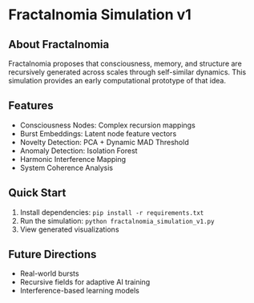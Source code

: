 # Fractalnomia Simulation v1

## About Fractalnomia
Fractalnomia proposes that consciousness, memory, and structure are recursively generated across scales through self-similar dynamics. This simulation provides an early computational prototype of that idea.

## Features
- Consciousness Nodes: Complex recursion mappings
- Burst Embeddings: Latent node feature vectors
- Novelty Detection: PCA + Dynamic MAD Threshold
- Anomaly Detection: Isolation Forest
- Harmonic Interference Mapping
- System Coherence Analysis

## Quick Start
1. Install dependencies: `pip install -r requirements.txt`
2. Run the simulation: `python fractalnomia_simulation_v1.py`
3. View generated visualizations

## Future Directions
- Real-world bursts
- Recursive fields for adaptive AI training
- Interference-based learning models
